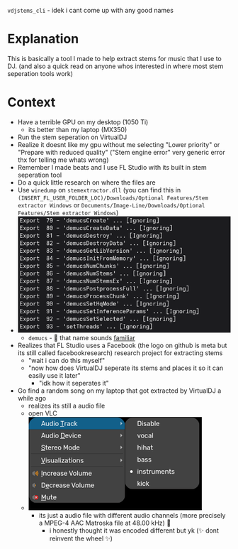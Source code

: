 `vdjstems_cli` - idek i cant come up with any good names

# Explanation

This is basically a tool I made to help extract stems for music that I use to DJ. (and also a quick read on anyone whos interested in where most stem seperation tools work)

# Context

* Have a terrible GPU on my desktop (1050 Ti)
  * its better than my laptop (MX350)
* Run the stem seperation on VirtualDJ
* Realize it doesnt like my gpu without me selecting "Lower priority" or "Prepare with reduced quality" ("Stem engine error" very generic error thx for telling me whats wrong)
* Remember I made beats and I use FL Studio with its built in stem seperation tool
* Do a quick little research on where the files are
* Use `winedump` on `stemextractor.dll` (you can find this in `(INSERT_FL_USER_FOLDER_LOC)/Downloads/Optional Features/Stem extractor Windows` or `Documents/Image-Line/Downloads/Optional Features/Stem extractor Windows`)
* ![object_1](imgs/object_1.png)
  * `demucs` - 🤔 that name sounds [familiar](https://github.com/facebookresearch/demucs?tab=readme-ov-file)
* Realizes that FL Studio uses a Facebook (the logo on github is meta but its still called facebookresearch) research project for extracting stems
  * "wait i can do this myself"
  * "now how does VirtualDJ seperate its stems and places it so it can easily use it later"
    * "idk how it seperates it"
* Go find a random song on my laptop that got extracted by VirtualDJ a while ago
  * realizes its still a audio file
  * open VLC
  * ![object_2](imgs/object_2.png)
    * its just a audio file with different audio channels (more precisely a MPEG-4 AAC Matroska file at 48.00 kHz) 🤦
      * i honestly thought it was encoded different but yk (✨ dont reinvent the wheel ✨)
